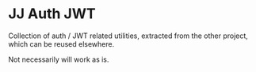 # JJ Auth JWT

Collection of auth / JWT related utilities, extracted from the other project,
which can be reused elsewhere.

Not necessarily will work as is.
